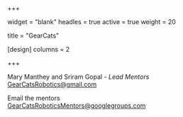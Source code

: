 +++

widget = "blank"
headles = true
active = true
weight = 20

title = "GearCats"

[design]
columns = 2

+++

Mary Manthey and Sriram Gopal - _Lead Mentors_  
GearCatsRobotics@gmail.com

Email the mentors  
GearCatsRoboticsMentors@googlegroups.com
